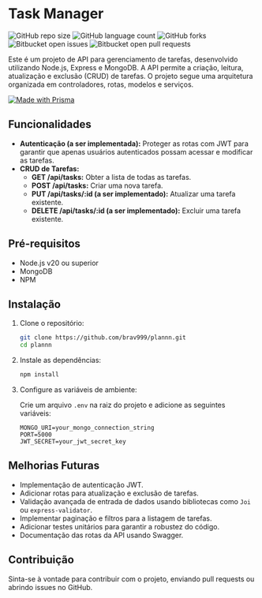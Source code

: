 # Task Manager

![GitHub repo size](https://img.shields.io/github/repo-size/brav999/plannn?style=for-the-badge)
![GitHub language count](https://img.shields.io/github/languages/count/brav999/plannn?style=for-the-badge)
![GitHub forks](https://img.shields.io/github/forks/brav999/plannn?style=for-the-badge)
![Bitbucket open issues](https://img.shields.io/bitbucket/issues/brav999/plannn?style=for-the-badge)
![Bitbucket open pull requests](https://img.shields.io/bitbucket/pr-raw/brav999/plannn?style=for-the-badge)

Este é um projeto de API para gerenciamento de tarefas, desenvolvido utilizando Node.js, Express e MongoDB. A API permite a criação, leitura, atualização e exclusão (CRUD) de tarefas. O projeto segue uma arquitetura organizada em controladores, rotas, modelos e serviços.

[![Made with Prisma](http://made-with.prisma.io/indigo.svg)](https://prisma.io)

## Funcionalidades

- **Autenticação (a ser implementada):** Proteger as rotas com JWT para garantir que apenas usuários autenticados possam acessar e modificar as tarefas.
- **CRUD de Tarefas:**
  - **GET /api/tasks:** Obter a lista de todas as tarefas.
  - **POST /api/tasks:** Criar uma nova tarefa.
  - **PUT /api/tasks/:id (a ser implementado):** Atualizar uma tarefa existente.
  - **DELETE /api/tasks/:id (a ser implementado):** Excluir uma tarefa existente.

## Pré-requisitos

- Node.js v20 ou superior
- MongoDB
- NPM

## Instalação

1. Clone o repositório:

   ```bash
   git clone https://github.com/brav999/plannn.git
   cd plannn
   ```

2. Instale as dependências:

   ```bash
   npm install
   ```
   
3. Configure as variáveis de ambiente:

   Crie um arquivo `.env` na raiz do projeto e adicione as seguintes variáveis:

   ```
   MONGO_URI=your_mongo_connection_string
   PORT=5000
   JWT_SECRET=your_jwt_secret_key
   ```

## Melhorias Futuras

- Implementação de autenticação JWT.
- Adicionar rotas para atualização e exclusão de tarefas.
- Validação avançada de entrada de dados usando bibliotecas como `Joi` ou `express-validator`.
- Implementar paginação e filtros para a listagem de tarefas.
- Adicionar testes unitários para garantir a robustez do código.
- Documentação das rotas da API usando Swagger.

## Contribuição

Sinta-se à vontade para contribuir com o projeto, enviando pull requests ou abrindo issues no GitHub.
